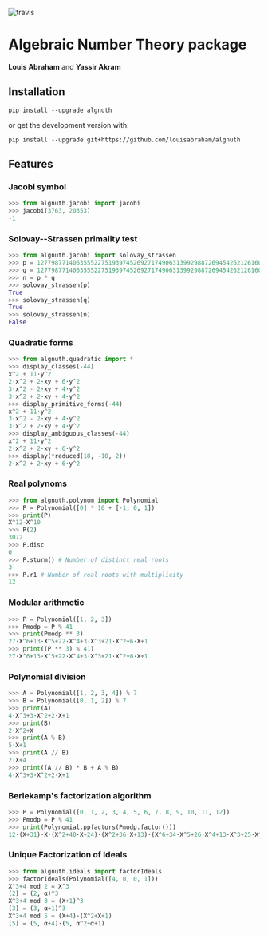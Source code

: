 ![travis](https://travis-ci.org/louisabraham/algnuth.svg?branch=master)

Algebraic Number Theory package
===============================

**Louis Abraham** and **Yassir Akram**

Installation
------------

    pip install --upgrade algnuth

or get the development version with:

    pip install --upgrade git+https://github.com/louisabraham/algnuth

Features
--------

### Jacobi symbol

```python
>>> from algnuth.jacobi import jacobi
>>> jacobi(3763, 20353)
-1
```

### Solovay--Strassen primality test

```python
>>> from algnuth.jacobi import solovay_strassen
>>> p = 12779877140635552275193974526927174906313992988726945426212616053383820179306398832891367199026816638983953765799977121840616466620283861630627224899026453
>>> q = 12779877140635552275193974526927174906313992988726945426212616053383820179306398832891367199026816638983953765799977121840616466620283861630627224899027521
>>> n = p * q
>>> solovay_strassen(p)
True
>>> solovay_strassen(q)
True
>>> solovay_strassen(n)
False
```

### Quadratic forms

```python
>>> from algnuth.quadratic import *
>>> display_classes(-44)
x^2 + 11⋅y^2
2⋅x^2 + 2⋅xy + 6⋅y^2
3⋅x^2 - 2⋅xy + 4⋅y^2
3⋅x^2 + 2⋅xy + 4⋅y^2
>>> display_primitive_forms(-44)
x^2 + 11⋅y^2
3⋅x^2 - 2⋅xy + 4⋅y^2
3⋅x^2 + 2⋅xy + 4⋅y^2
>>> display_ambiguous_classes(-44)
x^2 + 11⋅y^2
2⋅x^2 + 2⋅xy + 6⋅y^2
>>> display(*reduced(18, -10, 2))
2⋅x^2 + 2⋅xy + 6⋅y^2
```

### Real polynoms

```python
>>> from algnuth.polynom import Polynomial
>>> P = Polynomial([0] * 10 + [-1, 0, 1])
>>> print(P)
X^12-X^10
>>> P(2)
3072
>>> P.disc
0
>>> P.sturm() # Number of distinct real roots
3
>>> P.r1 # Number of real roots with multiplicity
12
```

### Modular arithmetic

```python
>>> P = Polynomial([1, 2, 3])
>>> Pmodp = P % 41
>>> print(Pmodp ** 3)
27⋅X^6+13⋅X^5+22⋅X^4+3⋅X^3+21⋅X^2+6⋅X+1
>>> print((P ** 3) % 41)
27⋅X^6+13⋅X^5+22⋅X^4+3⋅X^3+21⋅X^2+6⋅X+1
```

### Polynomial division

```python
>>> A = Polynomial([1, 2, 3, 4]) % 7
>>> B = Polynomial([0, 1, 2]) % 7
>>> print(A)
4⋅X^3+3⋅X^2+2⋅X+1
>>> print(B)
2⋅X^2+X
>>> print(A % B)
5⋅X+1
>>> print(A // B)
2⋅X+4
>>> print((A // B) * B + A % B)
4⋅X^3+3⋅X^2+2⋅X+1
```

### Berlekamp's factorization algorithm

```python
>>> P = Polynomial([0, 1, 2, 3, 4, 5, 6, 7, 8, 9, 10, 11, 12])
>>> Pmodp = P % 41
>>> print(Polynomial.ppfactors(Pmodp.factor()))
12⋅(X+31)⋅X⋅(X^2+40⋅X+24)⋅(X^2+36⋅X+13)⋅(X^6+34⋅X^5+26⋅X^4+13⋅X^3+25⋅X^2+26⋅X+35)
```

### Unique Factorization of Ideals

```python
>>> from algnuth.ideals import factorIdeals
>>> factorIdeals(Polynomial([4, 0, 0, 1]))
X^3+4 mod 2 = X^3
(2) = (2, α)^3
X^3+4 mod 3 = (X+1)^3
(3) = (3, α+1)^3
X^3+4 mod 5 = (X+4)⋅(X^2+X+1)
(5) = (5, α+4)⋅(5, α^2+α+1)
```
